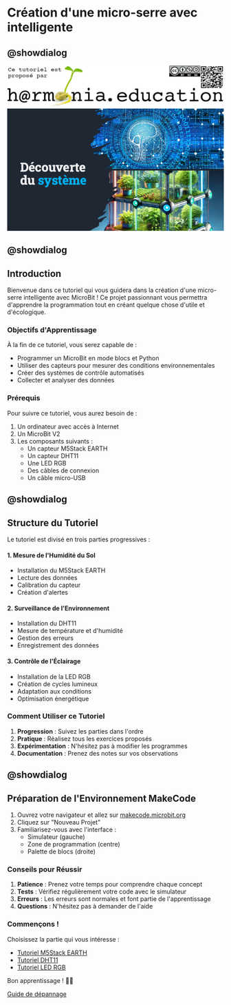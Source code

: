 # Création d'une micro-serre avec intelligente

## @showdialog

![Logo H@rmonia](https://github.com/ph3n4t3s/1m1-urbanfarm/blob/master/img/Harmonia_v4.jpg?raw=true)
![Atelier 1](https://github.com/ph3n4t3s/1m1-urbanfarm/blob/master/img/Titre.png?raw=true)

## @showdialog


## Introduction

Bienvenue dans ce tutoriel qui vous guidera dans la création d'une micro-serre intelligente avec MicroBit ! Ce projet passionnant vous permettra d'apprendre la programmation tout en créant quelque chose d'utile et d'écologique.

### Objectifs d'Apprentissage

À la fin de ce tutoriel, vous serez capable de :
- Programmer un MicroBit en mode blocs et Python
- Utiliser des capteurs pour mesurer des conditions environnementales
- Créer des systèmes de contrôle automatisés
- Collecter et analyser des données

### Prérequis

Pour suivre ce tutoriel, vous aurez besoin de :
1. Un ordinateur avec accès à Internet
2. Un MicroBit V2
3. Les composants suivants :
   - Un capteur M5Stack EARTH
   - Un capteur DHT11
   - Une LED RGB
   - Des câbles de connexion
   - Un câble micro-USB

## @showdialog

## Structure du Tutoriel

Le tutoriel est divisé en trois parties progressives :

#### 1. Mesure de l'Humidité du Sol
- Installation du M5Stack EARTH
- Lecture des données
- Calibration du capteur
- Création d'alertes

#### 2. Surveillance de l'Environnement
- Installation du DHT11
- Mesure de température et d'humidité
- Gestion des erreurs
- Enregistrement des données

#### 3. Contrôle de l'Éclairage
- Installation de la LED RGB
- Création de cycles lumineux
- Adaptation aux conditions
- Optimisation énergétique

### Comment Utiliser ce Tutoriel

1. **Progression** : Suivez les parties dans l'ordre
2. **Pratique** : Réalisez tous les exercices proposés
3. **Expérimentation** : N'hésitez pas à modifier les programmes
4. **Documentation** : Prenez des notes sur vos observations

## @showdialog

## Préparation de l'Environnement MakeCode

1. Ouvrez votre navigateur et allez sur [makecode.microbit.org](https://makecode.microbit.org/)
2. Cliquez sur "Nouveau Projet"
3. Familiarisez-vous avec l'interface :
   - Simulateur (gauche)
   - Zone de programmation (centre)
   - Palette de blocs (droite)

### Conseils pour Réussir

1. **Patience** : Prenez votre temps pour comprendre chaque concept
2. **Tests** : Vérifiez régulièrement votre code avec le simulateur
3. **Erreurs** : Les erreurs sont normales et font partie de l'apprentissage
4. **Questions** : N'hésitez pas à demander de l'aide

### Commençons !

Choisissez la partie qui vous intéresse :
- [Tutoriel M5Stack EARTH](https://makecode.microbit.org/#tutorial:github:ph3n4t3s/1m1-urbanfarm/tutoriel-m5stack)
- [Tutoriel DHT11](https://makecode.microbit.org/#tutorial:github:ph3n4t3s/1m1-urbanfarm/tutoriel-dht11)
- [Tutoriel LED RGB](https://makecode.microbit.org/#tutorial:github:ph3n4t3s/1m1-urbanfarm/tutoriel-led-rgb)

Bon apprentissage ! 🌱🤖

[Guide de dépannage](https://makecode.microbit.org/#tutorial:github:ph3n4t3s/1m1-urbanfarm/guide-depannage)